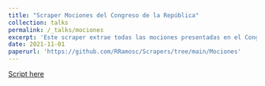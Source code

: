 ```yaml
---
title: "Scraper Mociones del Congreso de la República"
collection: talks
permalink: /_talks/mociones
excerpt: 'Este scraper extrae todas las mociones presentadas en el Congreso de la República durante el período 2021-2026'
date: 2021-11-01
paperurl: 'https://github.com/RRamosc/Scrapers/tree/main/Mociones'
---
```


[Script here](https://github.com/RRamosc/Scrapers/tree/main/Mociones)
